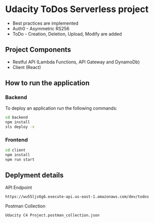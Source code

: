 # Udacity ToDos Serverless project
* Best practices are implemented
* Auth0 - Asymmetric RS256
* ToDo - Creation, Deletion, Upload, Modify are added


## Project Components
- Restful API (Lambda Functions, API Gateway and DynamoDb)
- Client (React)

## How to run the application
### Backend
To deploy an application run the following commands:

```bash
cd backend
npm install
sls deploy -v
````
### Frontend
```bash
cd client
npm install
npm run start
```

## Deplyment details
API Endpoint
```
https://wu55ljs6g6.execute-api.us-east-1.amazonaws.com/dev/todos
```
Postman Collection
```
Udacity C4 Project.postman_collection.json
```
